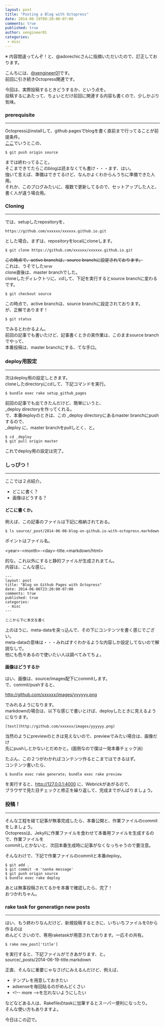 ```yaml
---
layout: post
title: "Posting a Blog with Octopress"
date: 2014-06-19T00:20:00-07:00
comments: true
published: true
author: xengineer01
categories:
 - misc
---
```


※  内容間違ってんぞ！と、@adorechicさんに指摘いただいたので、訂正しております。

こんちには、[@xengineer01](https://twitter.com/xengineer01)です。  
前回に引き続きOctopress関連です。

今回は、実際投稿するときどうするか、という点を。  
投稿するにあたって、ちょいとだけ前回に関連する内容も書くので、少しかぶり気味。  

### prerequisite
----------
Octopressはinstallして、github pagesでblogを書く直前まで行ってることが前提条件。  
[ここ](http://blog.branch4.pw/blog/2014/06/07/blog-on-github.io-with-octopress/)でいうとこの、  

```
$ git push origin source
```

までは終わってること。  
そこまできてたらこのblogは読まなくても書け・・・ます、はい。  
強いて言えば、準備はできてるけど、なんかよくわからんうちに準備できた人用。  
それか、このブログみたいに、複数で更新してるので、セットアップした人と、  
書く人が違う場合用。  

<!-- more -->

### Cloning
----------
では、setupしたrepositoryを、  

```
https://github.com/xxxxxx/xxxxxx.github.io.git
```

とした場合。まずは、repositoryをlocalにcloneします。  

```
$ git clone https://github.com/xxxxxx/xxxxxx.github.io.git
```

~~この時点で、active branchは、source branchに設定されております。~~  
これは、うそでしたｗｗ  
clone直後は、master branchでした。  
cloneしたディレクトリに、cdして、下記を実行するとsource branchに変わるです。  

```
$ git checkout source
```
この時点で、active branchは、source branchに設定されております。  
が、正解であります！

```
$ git status
```
でみるとわかるよん。  
前回の記事でも書いたけど、記事書くときの実作業は、このままsource branchでやって、  
本番投稿は、master branchにする、てな手口。  

### deploy用設定
----------
次はdeploy用の設定しときます。  
cloneしたdirectoryにcdして、下記コマンドを実行。  

```
$ bundle exec rake setup_github_pages
```

前回の記事でも出てきたんだけど、簡単にいうと、  
_deploy directoryを作ってくれる。  
で、本番deployのときは、この _deploy directoryにあるmaster branchにpushするので、  
_deploy に、master branchをpullしとく、と。  

```
$ cd _deploy
$ git pull origin master
```
これでdeploy用の設定は完了。

### しっぴつ！
----------
ここでは２点紹介。  

- どこに書く？
- 画像はどうする？

#### どこに書くか。  
例えば、この記事のファイルは下記に格納されておる。  

```
$ ls source/_post/2014-06-08-blog-on-github.io-with-octopress.markdown
```

ポイントはファイル名。  

&lt;year&gt;-&lt;month&gt;-&lt;day&gt;-title.&lt;markdown/html&gt;

的な。これ以外にすると静的ファイルが生成されまてん。  
内容は、こんな感じ。  

```
---
layout: post
title: "Blog on Github Pages with Octopress"
date: 2014-06-06T23:20:00-07:00
comments: true
published: true
categories:
 - misc
---

ここから下に本文を書く
```

上のほうに、meta-dataを突っ込んで、その下にコンテンツを書く感じでござい。  
meta-dataの意味は・・・みればすぐわかるような内容しか設定してないので解説なしで。  
他にも色々あるので使いたい人は調べてみてちょ。  

#### 画像はどうするか  
はい、画像は、source/images配下にcommitします。  
で、commit/pushすると、  

http://github.com/xxxxxx/images/yyyyyy.png

でみれるようになります。  
markdownの場合は、以下な感じで書いとけば、deployしたときに見えるようになります。  

```
[test](http://github.com/xxxxxx/images/yyyyyy.png)
```

当然のようにpreviewのときは見えないので、previewでみたい場合は、画像だけ  
先にpushしとかないとだめかと。(面倒なので僕は一発本番チェック派)  

たぶん、この２つがわかればコンテンツ作るとこまではできるはず。  
コンテンツ書いたら、

```
$ bundle exec rake generate; bundle exec rake preview
```

を実行すると、http://127.0.0.1:4000 に、Webrickがあがるので、  
ブラウザで見た目チェックと修正を繰り返して、完成までがんばりましょう。  

### 投稿！
----------
そんな工程を経て記事が無事完成したら、本番公開と、作業ファイルのcommitをしましょう。  
Octopressは、Jekyllに作業ファイルを食わせて本番用ファイルを生成するので、作業ファイルを  
commitしとかないと、次回本番生成時に記事がなくなっちゃうので要注意。  

そんなわけで、下記で作業ファイルのcommitと本番deploy。

```
$ git add .
$ git commit -m 'nanka message'
$ git push origin source
$ bundle exec rake deploy
```

あとは無事投稿されてるかを本番で確認したら、完了！  
おつかれちゃん。  

### rake task for generatign new posts
----------
はい、もう終わりなんだけど、新規投稿するときに、いちいちファイルを0から作るのは  
めんどくさいので、専用raketaskが用意されております。一応その共有。  

```
$ rake new_post['title']
```
を実行すると、下記ファイルができあがります、と。  
source/_posts/2014-06-19-title.markdown  

正直、そんなに重要じゃなさげにみえるんだけど、例えば、  

- テンプレを用意しておきたい
- adsenseを毎回貼るのがめんどくさい
- &lt;!-- more --&gt;を忘れないようにしたい

などなどある人は、Rakefileのtaskに加筆するとスーパー便利になったり。  
そんな使い方もありますよ。

今日はこの辺で。

